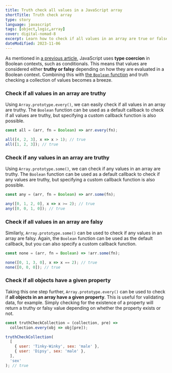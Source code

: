 ```yaml
---
title: Truth check all values in a JavaScript array
shortTitle: Truth check array
type: story
language: javascript
tags: [object,logic,array]
cover: digital-nomad-8
excerpt: Learn how to check if all values in an array are true or false.
dateModified: 2023-11-06
---
```


As mentioned in [a previous article](/js/s/truthy-falsy-values), JavaScript uses **type coercion** in Boolean contexts, such as conditionals. This means that values are considered either **truthy or falsy** depending on how they are evaluated in a Boolean context. Combining this with [the `Boolean` function](/js/s/boolean-function) and truth checking a collection of values becomes a breeze.

### Check if all values in an array are truthy

Using `Array.prototype.every()`, we can easily check if all values in an array are truthy. The `Boolean` function can be used as a default callback to check if all values are truthy, but specifying a custom callback function is also possible.

```js
const all = (arr, fn = Boolean) => arr.every(fn);

all([4, 2, 3], x => x > 1); // true
all([1, 2, 3]); // true
```

### Check if any values in an array are truthy

Using `Array.prototype.some()`, we can check if any values in an array are truthy. The `Boolean` function can be used as a default callback to check if any values are truthy, but specifying a custom callback function is also possible.

```js
const any = (arr, fn = Boolean) => arr.some(fn);

any([0, 1, 2, 0], x => x >= 2); // true
any([0, 0, 1, 0]); // true
```

### Check if all values in an array are falsy

Similarly, `Array.prototype.some()` can be used to check if any values in an array are falsy. Again, the `Boolean` function can be used as the default callback, but you can also specify a custom callback function.

```js
const none = (arr, fn = Boolean) => !arr.some(fn);

none([0, 1, 3, 0], x => x == 2); // true
none([0, 0, 0]); // true
```

### Check if all objects have a given property

Taking this one step further, `Array.prototype.every()` can be used to check if **all objects in an array have a given property**. This is useful for validating data, for example. Simply checking for the existence of a property will return a truthy or falsy value depending on whether the property exists or not.

```js
const truthCheckCollection = (collection, pre) =>
  collection.every(obj => obj[pre]);

truthCheckCollection(
  [
    { user: 'Tinky-Winky', sex: 'male' },
    { user: 'Dipsy', sex: 'male' },
  ],
  'sex'
); // true
```
